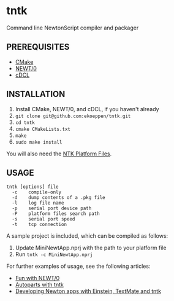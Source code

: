 tntk
====

Command line NewtonScript compiler and packager

PREREQUISITES
-------------

* [CMake](http://www.cmake.org/cmake/resources/software.html)
* [NEWT/0](http://gnue.github.io/NEWT0/)
* [cDCL](http://github.com/ekoeppen/cDCL)


INSTALLATION
------------

1. Install CMake, NEWT/0, and cDCL, if you haven't already
2. `git clone git@github.com:ekoeppen/tntk.git`
3. `cd tntk`
4. `cmake CMakeLists.txt`
5. `make`
6. `sudo make install`

You will also need the [NTK Platform Files](http://www.unna.org/view.php?/apple/development/NTK/platformfiles).

USAGE
-----

    tntk [options] file
      -c    compile-only
      -d    dump contents of a .pkg file
      -l    log file name
      -p    serial port device path
      -P    platform files search path
      -s    serial port speed
      -t    tcp connection

A sample project is included, which can be compiled as follows:

1. Update MiniNewtApp.nprj with the path to your platform file
2. Run `tntk -c MiniNewtApp.nprj`

For further examples of usage, see the following articles:

* [Fun with NEWT/0](http://40hz.org/Pages/Mottek:%202010-11-23)
* [Autoparts with tntk](http://40hz.org/Pages/Mottek:%202011-01-09)
* [Developing Newton apps with Einstein, TextMate and tntk](http://40hz.org/Pages/Mottek:%202011-01-16)

